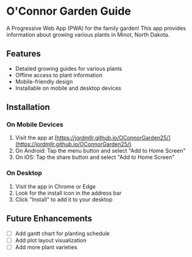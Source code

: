 # O'Connor Garden Guide

A Progressive Web App (PWA) for the family garden! This app provides information about growing various plants in Minot, North Dakota.

## Features

- Detailed growing guides for various plants
- Offline access to plant information
- Mobile-friendly design
- Installable on mobile and desktop devices

## Installation

### On Mobile Devices

1. Visit the app at [https://jordmllr.github.io/OConnorGarden25/](https://jordmllr.github.io/OConnorGarden25/)
2. On Android: Tap the menu button and select "Add to Home Screen"
3. On iOS: Tap the share button and select "Add to Home Screen"

### On Desktop

1. Visit the app in Chrome or Edge
2. Look for the install icon in the address bar
3. Click "Install" to add it to your desktop

## Future Enhancements

- [ ] Add gantt chart for planting schedule
- [ ] Add plot layout visualization
- [ ] Add more plant varieties